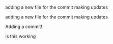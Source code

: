 
adding a new file for the commit making updates 

adding a new file for the commit making updates


Adding a commit!

is this working


